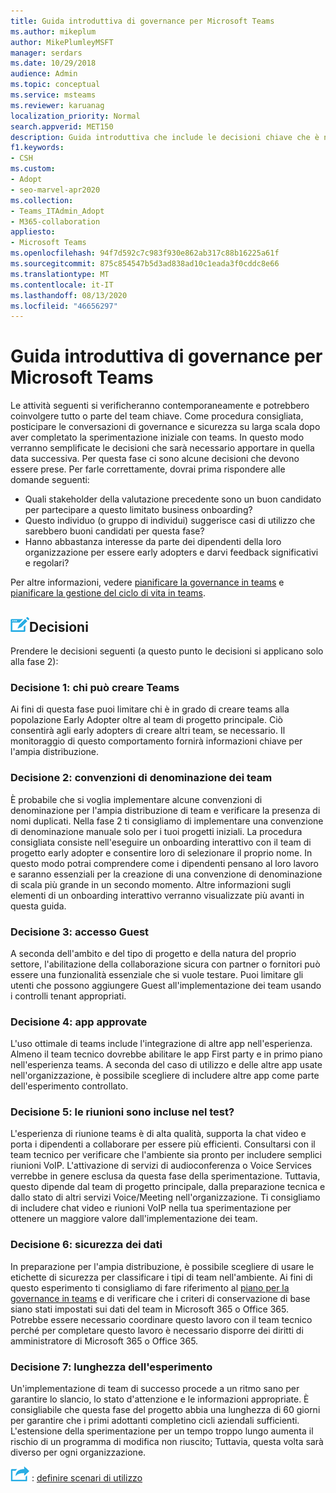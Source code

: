 ```yaml
---
title: Guida introduttiva di governance per Microsoft Teams
ms.author: mikeplum
author: MikePlumleyMSFT
manager: serdars
ms.date: 10/29/2018
audience: Admin
ms.topic: conceptual
ms.service: msteams
ms.reviewer: karuanag
localization_priority: Normal
search.appverid: MET150
description: Guida introduttiva che include le decisioni chiave che è necessario apportare alla fase 2 del piano di adozioni di Microsoft teams.
f1.keywords:
- CSH
ms.custom:
- Adopt
- seo-marvel-apr2020
ms.collection:
- Teams_ITAdmin_Adopt
- M365-collaboration
appliesto:
- Microsoft Teams
ms.openlocfilehash: 94f7d592c7c983f930e862ab317c88b16225a61f
ms.sourcegitcommit: 875c854547b5d3ad838ad10c1eada3f0cddc8e66
ms.translationtype: MT
ms.contentlocale: it-IT
ms.lasthandoff: 08/13/2020
ms.locfileid: "46656297"
---
```

# <a name="governance-quick-start-for-microsoft-teams"></a>Guida introduttiva di governance per Microsoft Teams

Le attività seguenti si verificheranno contemporaneamente e potrebbero coinvolgere tutto o parte del team chiave. Come procedura consigliata, posticipare le conversazioni di governance e sicurezza su larga scala dopo aver completato la sperimentazione iniziale con teams. In questo modo verranno semplificate le decisioni che sarà necessario apportare in quella data successiva. Per questa fase ci sono alcune decisioni che devono essere prese. Per farle correttamente, dovrai prima rispondere alle domande seguenti:

- Quali stakeholder della valutazione precedente sono un buon candidato per partecipare a questo limitato business onboarding?
- Questo individuo (o gruppo di individui) suggerisce casi di utilizzo che sarebbero buoni candidati per questa fase?  
- Hanno abbastanza interesse da parte dei dipendenti della loro organizzazione per essere early adopters e darvi feedback significativi e regolari? 

Per altre informazioni, vedere [pianificare la governance in teams](plan-teams-governance.md) e [pianificare la gestione del ciclo di vita in teams](plan-teams-lifecycle.md).

## <a name="an-icon-representing-a-decision-pointdecisions"></a>![Icona che rappresenta un punto decisionale](media/teams-adoption-decision-icon.png)Decisioni

Prendere le decisioni seguenti (a questo punto le decisioni si applicano solo alla fase 2):

### <a name="decision-1-who-can-create-teams"></a>Decisione 1: chi può creare Teams 

Ai fini di questa fase puoi limitare chi è in grado di creare teams alla popolazione Early Adopter oltre al team di progetto principale. Ciò consentirà agli early adopters di creare altri team, se necessario. Il monitoraggio di questo comportamento fornirà informazioni chiave per l'ampia distribuzione.

### <a name="decision-2-teams-naming-conventions"></a>Decisione 2: convenzioni di denominazione dei team 

È probabile che si voglia implementare alcune convenzioni di denominazione per l'ampia distribuzione di team e verificare la presenza di nomi duplicati. Nella fase 2 ti consigliamo di implementare una convenzione di denominazione manuale solo per i tuoi progetti iniziali. La procedura consigliata consiste nell'eseguire un onboarding interattivo con il team di progetto early adopter e consentire loro di selezionare il proprio nome. In questo modo potrai comprendere come i dipendenti pensano al loro lavoro e saranno essenziali per la creazione di una convenzione di denominazione di scala più grande in un secondo momento. Altre informazioni sugli elementi di un onboarding interattivo verranno visualizzate più avanti in questa guida.

### <a name="decision-3-guest-access"></a>Decisione 3: accesso Guest

A seconda dell'ambito e del tipo di progetto e della natura del proprio settore, l'abilitazione della collaborazione sicura con partner o fornitori può essere una funzionalità essenziale che si vuole testare. Puoi limitare gli utenti che possono aggiungere Guest all'implementazione dei team usando i controlli tenant appropriati. 

### <a name="decision-4-approved-apps"></a>Decisione 4: app approvate

L'uso ottimale di teams include l'integrazione di altre app nell'esperienza. Almeno il team tecnico dovrebbe abilitare le app First party e in primo piano nell'esperienza teams. A seconda del caso di utilizzo e delle altre app usate nell'organizzazione, è possibile scegliere di includere altre app come parte dell'esperimento controllato. 

### <a name="decision-5-are-meetings-included-in-your-test"></a>Decisione 5: le riunioni sono incluse nel test? 

L'esperienza di riunione teams è di alta qualità, supporta la chat video e porta i dipendenti a collaborare per essere più efficienti. Consultarsi con il team tecnico per verificare che l'ambiente sia pronto per includere semplici riunioni VoIP. L'attivazione di servizi di audioconferenza o Voice Services verrebbe in genere esclusa da questa fase della sperimentazione. Tuttavia, questo dipende dal team di progetto principale, dalla preparazione tecnica e dallo stato di altri servizi Voice/Meeting nell'organizzazione. Ti consigliamo di includere chat video e riunioni VoIP nella tua sperimentazione per ottenere un maggiore valore dall'implementazione dei team. 

### <a name="decision-6--data-security"></a>Decisione 6: sicurezza dei dati

In preparazione per l'ampia distribuzione, è possibile scegliere di usare le etichette di sicurezza per classificare i tipi di team nell'ambiente. Ai fini di questo esperimento ti consigliamo di fare riferimento al [piano per la governance in teams](plan-teams-governance.md) e di verificare che i criteri di conservazione di base siano stati impostati sui dati del team in Microsoft 365 o Office 365. Potrebbe essere necessario coordinare questo lavoro con il team tecnico perché per completare questo lavoro è necessario disporre dei diritti di amministratore di Microsoft 365 o Office 365.

### <a name="decision-7-length-of-your-experiment"></a>Decisione 7: lunghezza dell'esperimento

Un'implementazione di team di successo procede a un ritmo sano per garantire lo slancio, lo stato d'attenzione e le informazioni appropriate. È consigliabile che questa fase del progetto abbia una lunghezza di 60 giorni per garantire che i primi adottanti completino cicli aziendali sufficienti. L'estensione della sperimentazione per un tempo troppo lungo aumenta il rischio di un programma di modifica non riuscito; Tuttavia, questa volta sarà diverso per ogni organizzazione.  

![Icona che rappresenta il passaggio successivo ](media/teams-adoption-next-icon.png) : [definire scenari di utilizzo](teams-adoption-define-usage-scenarios.md)
